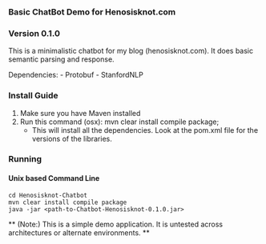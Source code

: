 ### Basic ChatBot Demo for Henosisknot.com
### Version 0.1.0

This is a minimalistic chatbot for my blog (henosisknot.com). It does basic semantic parsing and response.

Dependencies:
    - Protobuf
    - StanfordNLP

### Install Guide

1. Make sure you have Maven installed
2. Run this command (osx): mvn clear install compile package;
    - This will install all the dependencies. Look at the pom.xml file for the versions of the libraries.

### Running

#### Unix based Command Line

```
cd Henosisknot-Chatbot
mvn clear install compile package
java -jar <path-to-Chatbot-Henosisknot-0.1.0.jar>
```

** (Note:) This is a simple demo application. It is untested across architectures or alternate environments. **